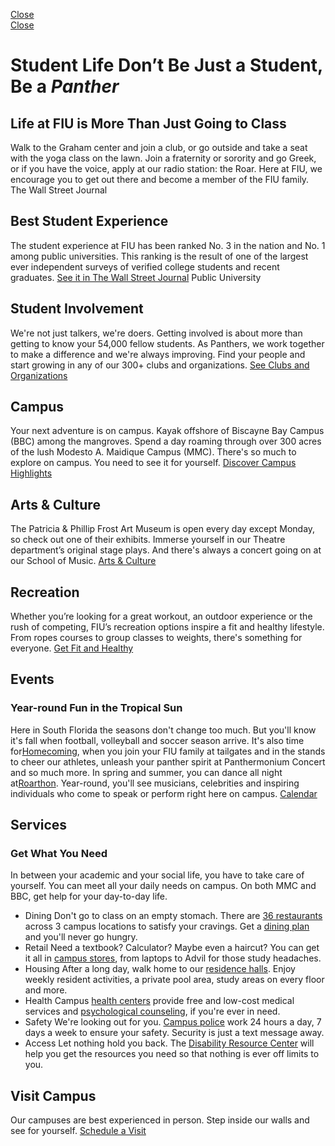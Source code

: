 [ Close ](https://www.fiu.edu/student-life/index.html)  
[Close ](https://www.fiu.edu/student-life/index.html)
# Student Life Don’t Be Just a Student, Be a _Panther_
## Life at FIU is More Than Just Going to Class
Walk to the Graham center and join a club, or go outside and take a seat with the yoga class on the lawn. Join a fraternity or sorority and go Greek, or if you have the voice, apply at our radio station: the Roar. Here at FIU, we encourage you to get out there and become a member of the FIU family.
The Wall Street Journal
## Best Student Experience
The student experience at FIU has been ranked No. 3 in the nation and No. 1 among public universities. This ranking is the result of one of the largest ever independent surveys of verified college students and recent graduates.
[See it in The Wall Street Journal](https://www.wsj.com/rankings/college-rankings/student-experience-2025?mod=collegerankings2025_stuexp)
Public University
## Student Involvement
We're not just talkers, we're doers. Getting involved is about more than getting to know your 54,000 fellow students. As Panthers, we work together to make a difference and we're always improving. Find your people and start growing in any of our 300+ clubs and organizations.
[See Clubs and Organizations](https://www.fiu.edu/student-life/student-involvement/index.html)
## Campus
Your next adventure is on campus. Kayak offshore of Biscayne Bay Campus (BBC) among the mangroves. Spend a day roaming through over 300 acres of the lush Modesto A. Maidique Campus (MMC). There's so much to explore on campus. You need to see it for yourself.
[Discover Campus Highlights](https://www.fiu.edu/student-life/campus-highlights/index.html)
## Arts & Culture
The Patricia & Phillip Frost Art Museum is open every day except Monday, so check out one of their exhibits. Immerse yourself in our Theatre department’s original stage plays. And there's always a concert going on at our School of Music.
[Arts & Culture](https://www.fiu.edu/student-life/arts-and-culture/index.html)
## Recreation
Whether you’re looking for a great workout, an outdoor experience or the rush of competing, FIU’s recreation options inspire a fit and healthy lifestyle. From ropes courses to group classes to weights, there's something for everyone.
[Get Fit and Healthy](https://www.fiu.edu/student-life/recreation-the-outdoors/index.html)
## Events
### Year-round Fun in the Tropical Sun
Here in South Florida the seasons don't change too much. But you'll know it's fall when football, volleyball and soccer season arrive. It's also time for[Homecoming](https://dasa.fiu.edu/all-departments/homecoming/index.html), when you join your FIU family at tailgates and in the stands to cheer our athletes, unleash your panther spirit at Panthermonium Concert and so much more.
In spring and summer, you can dance all night at[Roarthon](https://dasa.fiu.edu/all-departments/leadership-and-service/make-a-difference-for-a-cause/#4). Year-round, you'll see musicians, celebrities and inspiring individuals who come to speak or perform right here on campus.
[Calendar](https://calendar.fiu.edu/)
## Services
### Get What You Need
In between your academic and your social life, you have to take care of yourself. You can meet all your daily needs on campus. On both MMC and BBC, get help for your day-to-day life.
  * Dining
Don't go to class on an empty stomach. There are [36 restaurants ](https://shop.fiu.edu/dining/restaurants/)across 3 campus locations to satisfy your cravings. Get a [dining plan](https://shop.fiu.edu/dining/panther-dining/) and you'll never go hungry.
  * Retail
Need a textbook? Calculator? Maybe even a haircut? You can get it all in [campus stores](https://shop.fiu.edu/retail/), from laptops to Advil for those study headaches.
  * Housing
After a long day, walk home to our [residence halls](https://housing.fiu.edu/choose-your-room/index.html). Enjoy weekly resident activities, a private pool area, study areas on every floor and more.
  * Health
Campus [health centers](https://dasa.fiu.edu/campus-spaces/student-health-clinics/) provide free and low-cost medical services and [psychological counseling](https://dasa.fiu.edu/all-departments/counseling-and-psychological-services/), if you're ever in need.
  * Safety
We're looking out for you. [Campus police](https://police.fiu.edu/) work 24 hours a day, 7 days a week to ensure your safety. Security is just a text message away.
  * Access
Let nothing hold you back. The [Disability Resource Center](https://dasa.fiu.edu/all-departments/disability-resource-center/index.html) will help you get the resources you need so that nothing is ever off limits to you.


## Visit Campus
Our campuses are best experienced in person. Step inside our walls and see for yourself.
[Schedule a Visit](https://www.fiu.edu/admissions/visit/index.html)
